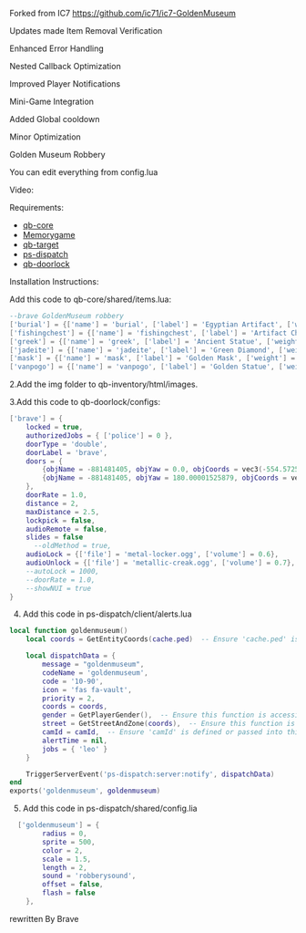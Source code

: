 Forked from IC7 https://github.com/ic71/ic7-GoldenMuseum

Updates made
Item Removal Verification

Enhanced Error Handling

Nested Callback Optimization

Improved Player Notifications

Mini-Game Integration

Added Global cooldown

Minor Optimization

Golden Museum Robbery

You can edit everything from config.lua

Video: 

Requirements:

* [qb-core](https://github.com/qbcore-framework/qb-core)
* [Memorygame](https://github.com/pushkart2/memorygame)
* [qb-target](https://github.com/qbcore-framework/qb-target)
* [ps-dispatch](https://github.com/Project-Sloth/ps-dispatch)
* [qb-doorlock](https://github.com/qbcore-framework/qb-doorlock)

Installation Instructions:

Add this code to qb-core/shared/items.lua:


```lua
--brave GoldenMuseum robbery
['burial'] = {['name'] = 'burial', ['label'] = 'Egyptian Artifact', ['weight'] = 1000, ['type'] = 'item', ['image'] = 'burial-mask.png', ['unique'] = false, ['useable'] = true, ['shouldClose'] = true, ['combinable'] = nil, ['description'] = 'An Egyptian artifact from the Golden Museum'},
['fishingchest'] = {['name'] = 'fishingchest', ['label'] = 'Artifact Chest', ['weight'] = 1000, ['type'] = 'item', ['image'] = 'fishingchest.png', ['unique'] = false, ['useable'] = true, ['shouldClose'] = true, ['combinable'] = nil, ['description'] = 'Artifact chest from the Golden Museum'},
['greek'] = {['name'] = 'greek', ['label'] = 'Ancient Statue', ['weight'] = 1000, ['type'] = 'item', ['image'] = 'greek-bust.png', ['unique'] = false, ['useable'] = true, ['shouldClose'] = true, ['combinable'] = nil, ['description'] = 'Ancient statue from the Golden Museum'},
['jadeite'] = {['name'] = 'jadeite', ['label'] = 'Green Diamond', ['weight'] = 1000, ['type'] = 'item', ['image'] = 'jadeite-stone.png', ['unique'] = false, ['useable'] = true, ['shouldClose'] = true, ['combinable'] = nil, ['description'] = 'Green diamond from the Golden Museum'},
['mask'] = {['name'] = 'mask', ['label'] = 'Golden Mask', ['weight'] = 1000, ['type'] = 'item', ['image'] = 'vip_mask.png', ['unique'] = false, ['useable'] = false, ['shouldClose'] = false, ['combinable'] = nil, ['description'] = 'Golden mask from the Golden Museum'},
['vanpogo'] = {['name'] = 'vanpogo', ['label'] = 'Golden Statue', ['weight'] = 1000, ['type'] = 'item', ['image'] = 'vanpogo.png', ['unique'] = false, ['useable'] = false, ['shouldClose'] = false, ['combinable'] = nil, ['description'] = 'Golden statue from the Golden Museum'},


```
2.Add the img folder to qb-inventory/html/images.


3.Add this code to qb-doorlock/configs:
```lua
['brave'] = {
    locked = true,
    authorizedJobs = { ['police'] = 0 },
    doorType = 'double',
    doorLabel = 'brave',
    doors = {
        {objName = -881481405, objYaw = 0.0, objCoords = vec3(-554.572510, -617.887939, 35.073013)},
        {objName = -881481405, objYaw = 180.00001525879, objCoords = vec3(-556.532288, -617.896790, 35.078335)}
    },
    doorRate = 1.0,
    distance = 2,
    maxDistance = 2.5,
    lockpick = false,
    audioRemote = false,
    slides = false
      --oldMethod = true,
    audioLock = {['file'] = 'metal-locker.ogg', ['volume'] = 0.6},
    audioUnlock = {['file'] = 'metallic-creak.ogg', ['volume'] = 0.7},
    --autoLock = 1000,
    --doorRate = 1.0,
    --showNUI = true
}

```


4. Add this code in ps-dispatch/client/alerts.lua
```lua
local function goldenmuseum()
    local coords = GetEntityCoords(cache.ped)  -- Ensure 'cache.ped' is defined or passed into this function

    local dispatchData = {
        message = "goldenmuseum", 
        codeName = 'goldenmuseum',
        code = '10-90',
        icon = 'fas fa-vault',
        priority = 2,
        coords = coords,
        gender = GetPlayerGender(),  -- Ensure this function is accessible
        street = GetStreetAndZone(coords),  -- Ensure this function is accessible
        camId = camId,  -- Ensure 'camId' is defined or passed into this function
        alertTime = nil,
        jobs = { 'leo' }
    }

    TriggerServerEvent('ps-dispatch:server:notify', dispatchData)
end
exports('goldenmuseum', goldenmuseum)

```
5. Add this code in ps-dispatch/shared/config.lia

```lua
  ['goldenmuseum'] = {
        radius = 0,
        sprite = 500,
        color = 2,
        scale = 1.5,
        length = 2,
        sound = 'robberysound',
        offset = false,
        flash = false
    },
```
rewritten By Brave

